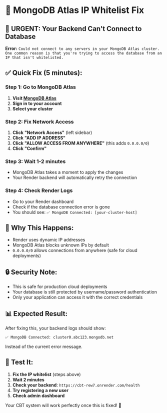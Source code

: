 # 🔧 MongoDB Atlas IP Whitelist Fix

## 🚨 **URGENT: Your Backend Can't Connect to Database**

**Error:** `Could not connect to any servers in your MongoDB Atlas cluster. One common reason is that you're trying to access the database from an IP that isn't whitelisted.`

## ✅ **Quick Fix (5 minutes):**

### **Step 1: Go to MongoDB Atlas**
1. **Visit [MongoDB Atlas](https://cloud.mongodb.com)**
2. **Sign in to your account**
3. **Select your cluster**

### **Step 2: Fix Network Access**
1. **Click "Network Access"** (left sidebar)
2. **Click "ADD IP ADDRESS"**
3. **Click "ALLOW ACCESS FROM ANYWHERE"** (this adds `0.0.0.0/0`)
4. **Click "Confirm"**

### **Step 3: Wait 1-2 minutes**
- MongoDB Atlas takes a moment to apply the changes
- Your Render backend will automatically retry the connection

### **Step 4: Check Render Logs**
- Go to your Render dashboard
- Check if the database connection error is gone
- You should see: `✅ MongoDB Connected: [your-cluster-host]`

## 🎯 **Why This Happens:**
- Render uses dynamic IP addresses
- MongoDB Atlas blocks unknown IPs by default
- `0.0.0.0/0` allows connections from anywhere (safe for cloud deployments)

## 🔒 **Security Note:**
- This is safe for production cloud deployments
- Your database is still protected by username/password authentication
- Only your application can access it with the correct credentials

## 📊 **Expected Result:**
After fixing this, your backend logs should show:
```
✅ MongoDB Connected: cluster0.abc123.mongodb.net
```

Instead of the current error message.

## 🚀 **Test It:**
1. **Fix the IP whitelist** (steps above)
2. **Wait 2 minutes**
3. **Check your backend**: `https://cbt-rew7.onrender.com/health`
4. **Try registering a new user**
5. **Check admin dashboard**

Your CBT system will work perfectly once this is fixed! 🎯 